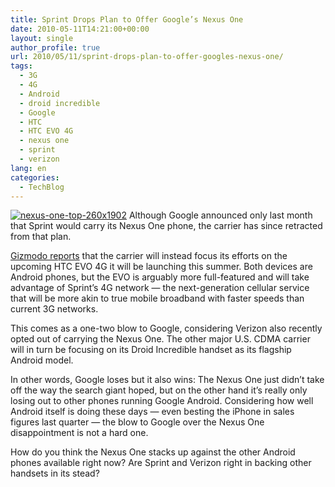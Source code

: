 ```yaml
---
title: Sprint Drops Plan to Offer Google’s Nexus One
date: 2010-05-11T14:21:00+00:00
layout: single
author_profile: true
url: 2010/05/11/sprint-drops-plan-to-offer-googles-nexus-one/
tags:
  - 3G
  - 4G
  - Android
  - droid incredible
  - Google
  - HTC
  - HTC EVO 4G
  - nexus one
  - sprint
  - verizon
lang: en
categories: 
  - TechBlog
---
```

[![nexus-one-top-260x1902](http://lh5.ggpht.com/_vaUVXcmC3OI/S-lg6BCTI6I/AAAAAAAACII/mEzHCpMu0MU/nexus-one-top-260x1902_thumb%5B2%5D.jpg?imgmax=800 "nexus-one-top-260x1902")](http://lh3.ggpht.com/_vaUVXcmC3OI/S-lg4PlRuYI/AAAAAAAACIE/hOsa6GgT4jw/s1600-h/nexus-one-top-260x1902%5B4%5D.jpg) Although Google announced only last month that Sprint would carry its Nexus One phone, the carrier has since retracted from that plan. 

[Gizmodo reports](http://gizmodo.com/5535436/sprint-wont-sell-the-nexus-one) that the carrier will instead focus its efforts on the upcoming HTC EVO 4G it will be launching this summer. Both devices are Android phones, but the EVO is arguably more full-featured and will take advantage of Sprint’s 4G network — the next-generation cellular service that will be more akin to true mobile broadband with faster speeds than current 3G networks. 

This comes as a one-two blow to Google, considering Verizon also recently opted out of carrying the Nexus One. The other major U.S. CDMA carrier will in turn be focusing on its Droid Incredible handset as its flagship Android model. 

In other words, Google loses but it also wins: The Nexus One just didn’t take off the way the search giant hoped, but on the other hand it’s really only losing out to other phones running Google Android. Considering how well Android itself is doing these days — even besting the iPhone in sales figures last quarter — the blow to Google over the Nexus One disappointment is not a hard one. 

How do you think the Nexus One stacks up against the other Android phones available right now? Are Sprint and Verizon right in backing other handsets in its stead?